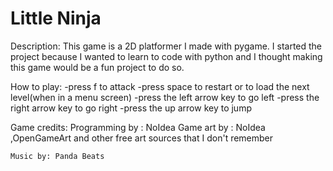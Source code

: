 # Little Ninja

Description: 
This game is a 2D platformer I made with pygame. 
I started the project because I wanted to learn to code with python and I thought making this game would be a fun project to do so.


How to play:
 -press f to attack
 -press space to restart or to load the next level(when in a menu screen)
 -press the left arrow key to go left
 -press the right arrow key to go right
 -press the up arrow key to jump


Game credits:
    Programming by : NoIdea
    Game art by : NoIdea ,OpenGameArt and other free art sources that I don't remember

    Music by: Panda Beats
